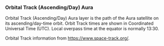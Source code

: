 ### Orbital Track (Ascending/Day) Aura
Orbital Track (Ascending/Day) Aura layer is the path of the Aura satellite on its ascending/day-time orbit. Orbit Track times are shown in Coordinated Universal Time (UTC). Local overpass time at the equator is normally 13:30.

Orbital Track information from <https://www.space-track.org/>.
